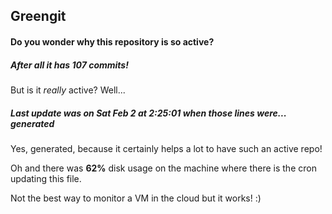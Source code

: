 ## Greengit

#### Do you wonder why this repository is so active?

##### After all it has 107 commits!

But is it *really* active? Well...

##### Last update was on Sat Feb 2 at 2:25:01 when those lines were... generated

Yes, generated, because it certainly helps a lot to have such an active repo!

Oh and there was **62%** disk usage on the machine
where there is the cron updating this file.

Not the best way to monitor a VM in the cloud but it works! :)
